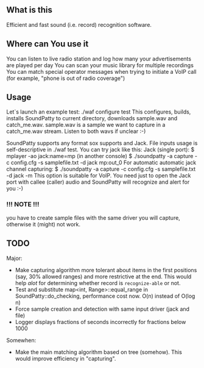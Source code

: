 ## What is this ##
Efficient and fast sound (i.e. record) recognition software.

## Where can You use it ##
You can listen to live radio station and log how many your advertisements are played per day
You can scan your music library for multiple recordings
You can match special operator messages when trying to initiate a VoIP call (for example, "phone is out of radio coverage")

## Usage ##
Let`s launch an example test:
    ./waf configure test
This configures, builds, installs SoundPatty to current directory, downloads sample.wav and catch_me.wav.
sample.wav is a sample we want to capture in a catch_me.wav stream. Listen to both wavs if unclear :-)

SoundPatty supports any format sox supports and Jack. File inputs usage is self-descriptive in ./waf test.
You can try jack like this:
Jack (single port):
	$ mplayer -ao jack:name=mp 
		(in another console)
	$ ./soundpatty -a capture -c config.cfg -s samplefile.txt -d jack mp:out_0
For automatic automatic jack channel capturing:
    $ ./soundpatty -a capture -c config.cfg -s samplefile.txt -d jack -m
This option is suitable for VoIP. You need just to open the Jack port with callee (caller)
    audio and SoundPatty will recognize and alert for you :-)
### !!! NOTE !!! ###
you have to create sample files with the same driver you will capture, otherwise it (might) not work.

## TODO ##
Major:

* Make capturing algorithm more tolerant about items in the first positions (say, 30% allowed ranges) and more restrictive at the end.
    This would help *_alot_* for determining whether record is `recognize-able` or not.
* Test and substitute map<int, Range>::equal_range in SoundPatty::do_checking, performance cost now. O(n) instead of O(log n)
* Force sample creation and detection with same input driver (jack and file)
* Logger displays fractions of seconds incorrectly for fractions below 1000

Somewhen:

* Make the main matching algorithm based on tree (somehow). This would improve efficiency in "capturing".
